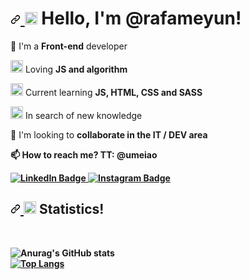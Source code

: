 <h1>
        <a id="user-content--hey-who-am-i" class="anchor" aria-hidden="true" href="#-hey-who-am-i">
            <svg class="octicon octicon-link" viewBox="0 0 16 16" version="1.1" width="16" height="16" aria-hidden="true">
                <path fill-rule="evenodd" d="M7.775 3.275a.75.75 0 001.06 1.06l1.25-1.25a2 2 0 112.83 2.83l-2.5 2.5a2 2 0 01-2.83 0 .75.75 0 00-1.06 1.06 3.5 3.5 0 004.95 0l2.5-2.5a3.5 3.5 0 00-4.95-4.95l-1.25 1.25zm-4.69 9.64a2 2 0 010-2.83l2.5-2.5a2 2 0 012.83 0 .75.75 0 001.06-1.06 3.5 3.5 0 00-4.95 0l-2.5 2.5a3.5 3.5 0 004.95 4.95l1.25-1.25a.75.75 0 00-1.06-1.06l-1.25 1.25a2 2 0 01-2.83 0z">

</path>
</svg>
</a>
        <g-emoji class="g-emoji" alias="sunglasses" fallback-src="https://github.githubassets.com/images/icons/emoji/unicode/1f60e.png">
            <img class="emoji" alt="sunglasses" height="20" width="20" src="https://github.githubassets.com/images/icons/emoji/unicode/1f60e.png">
        </g-emoji> Hello, I'm @rafameyun!
    </h1>
        <p>
          👀 I'm a <strong>Front-end</strong> developer
        </p>
        <p>
            <g-emoji class="g-emoji" alias="ring" fallback-src="https://github.githubassets.com/images/icons/emoji/unicode/1f48d.png">
                <img class="emoji" alt="ring" height="20" width="20" src="https://github.githubassets.com/images/icons/emoji/unicode/1f48d.png">
            </g-emoji>
             Loving <strong>JS and algorithm </strong>
        </p>
        <p>
            <g-emoji class="g-emoji" alias="computer" fallback-src="https://github.githubassets.com/images/icons/emoji/unicode/1f4bb.png">
                <img class="emoji" alt="computer" height="20" width="20" src="https://github.githubassets.com/images/icons/emoji/unicode/1f4bb.png">
            </g-emoji> Current learning <strong>JS, HTML, CSS and SASS</strong>
        </p>
        <p>
            <g-emoji class="g-emoji" alias="fire" fallback-src="https://github.githubassets.com/images/icons/emoji/unicode/1f525.png">
                <img class="emoji" alt="fire" height="20" width="20" src="https://github.githubassets.com/images/icons/emoji/unicode/1f525.png">
            </g-emoji> In search of new knowledge
        </p>
        <p>
        <p> 💞️ I'm looking to <strong> collaborate in the IT / DEV area</strong< </p>
         <p> 📫 How to reach me? <strong>TT: @umeiao</strong> </p>
            <a href="https://www.linkedin.com/in/rafael-medeiros-9245b01b7/" rel="nofollow">
                <img src="https://camo.githubusercontent.com/db5c961fd944d76a4ce235b1f6b659a35a47792db5065ee1948917466074fcfa/68747470733a2f2f696d672e736869656c64732e696f2f62616467652f2d4c696e6b6564496e2d3030373742353f7374796c653d666c6174266c6f676f3d4c696e6b6564696e266c6f676f436f6c6f723d7768697465" alt="LinkedIn Badge" data-canonical-src="https://img.shields.io/badge/-LinkedIn-0077B5?style=flat&amp;logo=Linkedin&amp;logoColor=white" style="max-width:100%;">
            </a>
            <a href="https://www.instagram.com/tech.mey/" rel="nofollow">
                <img src="https://camo.githubusercontent.com/9c1f7b0b7a127504f670ac53c47b2d595f78693b95115eb791c8d85afa697dcd/68747470733a2f2f696d672e736869656c64732e696f2f62616467652f2d496e7374616772616d2d3030373742353f7374796c653d666c6174266c6f676f3d496e7374616772616d266c6f676f436f6c6f723d7768697465" alt="Instagram Badge" data-canonical-src="https://img.shields.io/badge/-Instagram-0077B5?style=flat&amp;logo=Instagram&amp;logoColor=white" style="max-width:100%;">
            </a>
        </p>
        <h2>
            <a id="user-content--statistics" class="anchor" aria-hidden="true" href="#-statistics">
                <svg class="octicon octicon-link" viewBox="0 0 16 16" version="1.1" width="16" height="16" aria-hidden="true">
                    <path fill-rule="evenodd" d="M7.775 3.275a.75.75 0 001.06 1.06l1.25-1.25a2 2 0 112.83 2.83l-2.5 2.5a2 2 0 01-2.83 0 .75.75 0 00-1.06 1.06 3.5 3.5 0 004.95 0l2.5-2.5a3.5 3.5 0 00-4.95-4.95l-1.25 1.25zm-4.69 9.64a2 2 0 010-2.83l2.5-2.5a2 2 0 012.83 0 .75.75 0 001.06-1.06 3.5 3.5 0 00-4.95 0l-2.5 2.5a3.5 3.5 0 004.95 4.95l1.25-1.25a.75.75 0 00-1.06-1.06l-1.25 1.25a2 2 0 01-2.83 0z"></path>
                </svg>
            </a>
            <g-emoji class="g-emoji" alias="chart_with_upwards_trend" fallback-src="https://github.githubassets.com/images/icons/emoji/unicode/1f4c8.png">
                <img class="emoji" alt="chart_with_upwards_trend" height="20" width="20" src="https://github.githubassets.com/images/icons/emoji/unicode/1f4c8.png">
            </g-emoji> 
            Statistics!
        </h2>
        <br>
        
![Anurag's GitHub stats](https://github-readme-stats.vercel.app/api?username=rafameyun&show_icons=true&theme=classic)<br>
[![Top Langs](https://github-readme-stats.vercel.app/api/top-langs/?username=rafameyun&layout=compact)](https://github.com/meyun/github-readme-stats)<br>
